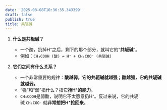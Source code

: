 ```yaml
---
date: '2025-08-08T10:36:35.343399'
draft: false
publish: true
title: 共轭碱
---
```


1. **什么是共轭碱？**
    
    - 一个酸，扔掉H⁺之后，剩下的那个部分，就叫它的“**共轭碱**”。
    - 例如：`CH₃COOH (酸) ⇌ H⁺ + CH₃COO⁻ (共轭碱)`
2. **它们之间有什么关系？**
    
    - 一个非常重要的规律：**酸越弱，它的共轭碱就越强；酸越强，它的共轭碱就越弱。**
    - “强”和“弱”指什么？指它**抢H⁺的能力**。
    - `CH₃COOH`是弱酸，说明它不太愿意扔H⁺。反过来说，它的共轭碱 `CH₃COO⁻` 就**非常想把H⁺抢回来**。